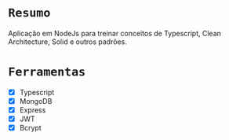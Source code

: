 # `Resumo`

Aplicação em NodeJs para treinar conceitos de Typescript, Clean Architecture, Solid e outros padrões.

# `Ferramentas`
- [x] Typescript <br>
- [x] MongoDB <br>
- [x] Express <br>
- [x] JWT <br>
- [x] Bcrypt <br>
